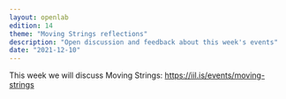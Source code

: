 ```yaml
---
layout: openlab
edition: 14
theme: "Moving Strings reflections"
description: "Open discussion and feedback about this week's events"
date: "2021-12-10"
---
```


This week we will discuss Moving Strings: https://iil.is/events/moving-strings

